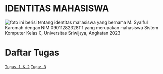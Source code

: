 # IDENTITAS MAHASISWA
![foto ini berisi tentang identitas mahasiswa yang bernama M. Syaiful Karomah dengan NIM 09011282328111 yang merupakan mahasiswa Sistem Komputer Kelas C, Universitas Sriwijaya, Angkatan 2023](https://github.com/SyaifulKaromah/foto-repo/blob/b6e338c1530738d6f30ec9be68f2175cea7bdb60/banner.png)

# Daftar Tugas
[```Tugas 1 & 2```](https://github.com/SyaifulKaromah/Tugas-Sistem-Operasi-/blob/ab510c3bf31159a1a1058d750a2c83442b9ad6a3/Tugas%201%20%26%202/Tugas1%262.md)
[```Tugas 3```](https://github.com/SyaifulKaromah/Tugas-Sistem-Operasi-/blob/6f3f4ff5f91e87ee787f79d27785fa4e78b28624/Tugas%203/Tugas3.md)
